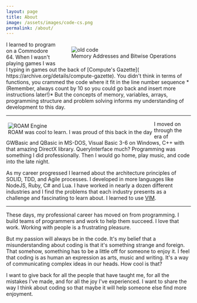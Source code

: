 ```yaml
---
layout: page
title: About
image: /assets/images/code-cs.png
permalink: /about/
---
```


<figure style="float:right">
  <img src="{{site.url}}/assets/images/check-joystick.png" alt="old code"/>
  <figcaption>Memory Addresses and Bitwise Operations</figcaption>
</figure>
I learned to program on a Commodore 64. 
When I wasn't playing games I was I typing in games out the back of [Compute's Gazette]( https://archive.org/details/compute-gazette). 
You didn't think in terms of functions, you crammed the code where
it fit in the line number sequence *(Remember, always count by 10 so you could go back and insert
more instructions later!)*  
But the concepts of memory, variables, arrays, programming structure and problem solving 
informs my understanding of development to this day.

---

<figure style="float:left; margin: 5px;">
  <img src="{{site.url}}/assets/images/ss_Interface2.jpg" alt="ROAM Engine"/>
  <figcaption>ROAM was cool to learn. I was proud of this back in the day</figcaption>
</figure>
I moved on through the era of GWBasic and QBasic in MS-DOS, Visual Basic 3-6 on Windows,
C++ with that amazing DirectX library. QueryInterface much? 
Programming was something I did professionally. Then I would go home, play music, and 
code into the late night.

As my career progressed I learned about the architecture principles
of SOLID, TDD, and Agile processes. I developed in more languages like NodeJS, Ruby, C# and Lua. 
I have worked in nearly a dozen different industries and I find the problems that each industry presents as a challenge and fascinating to learn about. I learned to use [VIM](https://github.com/vim/vim).

---

These days, my professional career has moved on from programming. I build teams
of programmers and work to help them succeed. I love that work. Working
with people is a frustrating pleasure.

But my passion will always be in the code. 
It's my belief that a misunderstanding about coding is that it's something strange
and foreign. That somehow, something has to be a little off for someone to enjoy it.
I feel that coding is as human an expression as arts, music and writing. It's 
a way of communicating complex ideas in our heads. How cool is that? 

I want to give back for all the people that have taught me, for all the mistakes 
I've made, and for all the joy I've experienced. I want to share the way I think
about coding so that maybe it will help someone else find more enjoyment. 
